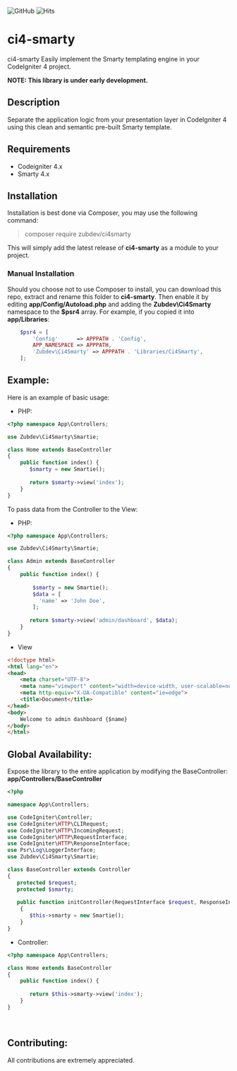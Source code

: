 ![GitHub](https://img.shields.io/github/license/irsyadulibad/ci4-datatables)
![Hits](https://hits.seeyoufarm.com/api/count/incr/badge.svg?url=seunex17/ci4-smarty)

# ci4-smarty
ci4-smarty
Easily implement the Smarty templating engine in your CodeIgniter 4 project.

**NOTE: This library is under early development.**

## Description
Separate the application logic from your presentation layer in CodeIgniter 4 using this clean and semantic pre-built Smarty template.


## Requirements
* Codeigniter 4.x
* Smarty 4.x

## Installation
Installation is best done via Composer, you may use the following command:

  > composer require zubdev/ci4smarty

This will simply add the latest release of **ci4-smarty** as a module to your project.


### Manual Installation

Should you choose not to use Composer to install, you can download this repo, extract and rename this folder to **ci4-smarty**. 
Then enable it by editing **app/Config/Autoload.php** and adding the **Zubdev\Ci4Smarty**
namespace to the **$psr4** array. For example, if you copied it into **app/Libraries**:
```php
    $psr4 = [
        'Config'      => APPPATH . 'Config',
        APP_NAMESPACE => APPPATH,
        'Zubdev\Ci4Smarty' => APPPATH . 'Libraries/Ci4Smarty',
    ];
```


## Example:
Here is an example of basic usage:
* PHP:
```php
<?php namespace App\Controllers;

use Zubdev\Ci4Smarty\Smartie;

class Home extends BaseController
{
	public function index() {
	   $smarty = new Smartie();
		
	   return $smarty->view('index');
	}
}
```

To pass data from the Controller to the View:
* PHP:
```php
<?php namespace App\Controllers;

use Zubdev\Ci4Smarty\Smartie;

class Admin extends BaseController
{
	public function index() {
	
	    $smarty = new Smartie();
	    $data = [
	      'name' => 'John Doe',
	    ];
		
	   return $smarty->view('admin/dashboard', $data);
	}
}
```

* View
```html
<!doctype html>
<html lang="en">
<head>
	<meta charset="UTF-8">
	<meta name="viewport" content="width=device-width, user-scalable=no, initial-scale=1.0, maximum-scale=1.0, minimum-scale=1.0">
	<meta http-equiv="X-UA-Compatible" content="ie=edge">
	<title>Document</title>
</head>
<body>
	Welcome to admin dashboard {$name}
</body>
</html>

```


## Global Availability:

Expose the library to the entire application by modifying the BaseController: **app/Controllers/BaseController**
```php
<?php

namespace App\Controllers;

use CodeIgniter\Controller;
use CodeIgniter\HTTP\CLIRequest;
use CodeIgniter\HTTP\IncomingRequest;
use CodeIgniter\HTTP\RequestInterface;
use CodeIgniter\HTTP\ResponseInterface;
use Psr\Log\LoggerInterface;
use Zubdev\Ci4Smarty\Smartie;

class BaseController extends Controller
{
   protected $request;
   protected $smarty;
   
   public function initController(RequestInterface $request, ResponseInterface $response, LoggerInterface $logger)
    {
       $this->smarty = new Smartie();
    }
}
```


* Controller:
```php
<?php namespace App\Controllers;

class Home extends BaseController
{
	public function index() {
		
	   return $this->smarty->view('index');
	}
}
```

<br />

## Contributing:
All contributions are extremely appreciated.
